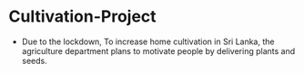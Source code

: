 # Cultivation-Project

* Due to the lockdown, To increase home cultivation in Sri Lanka, the agriculture department plans to motivate people by delivering plants and seeds.
